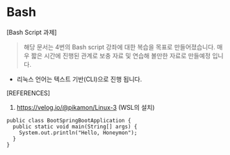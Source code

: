 # Bash
[Bash Script 과제]
> 해당 문서는 4번의 Bash script 강좌에 대한 복습을 목표로 만들어졌습니다.
> 매우 짧은 시간에 진행된 관계로 보충 자료 및 연습해 볼만한 자료로 만들예정 입니다.



- 리눅스 언어는 텍스트 기반(CLI)으로 진행 됩니다.






[REFERENCES]
1. https://velog.io/@pikamon/Linux-3 (WSL의 설치)

```
public class BootSpringBootApplication {
  public static void main(String[] args) {
    System.out.println("Hello, Honeymon");
  }
}
```
